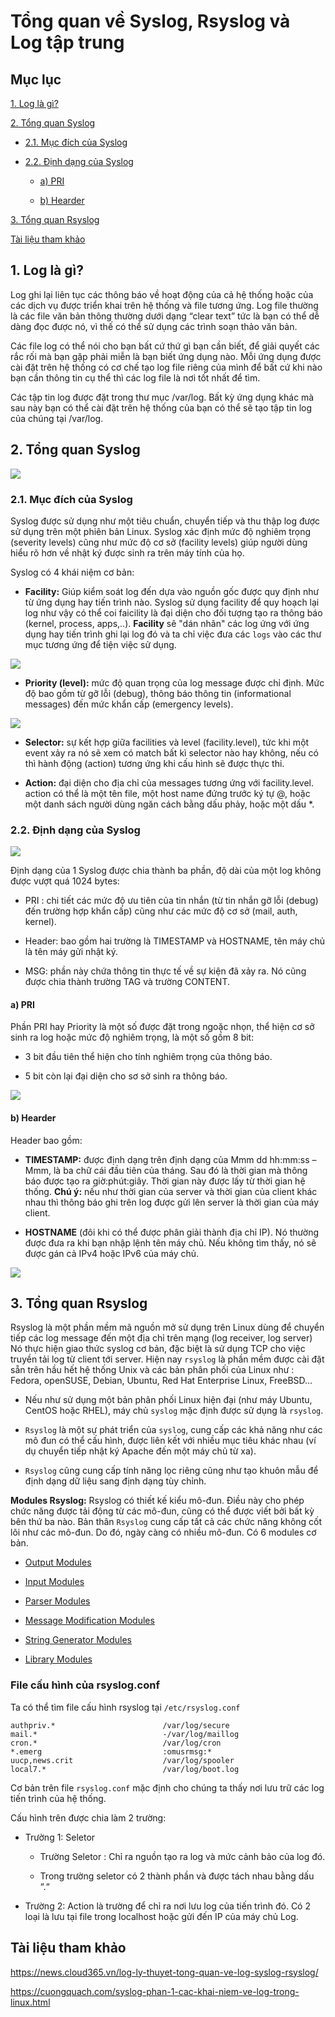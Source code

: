 # Tổng quan về Syslog, Rsyslog và Log tập trung

## Mục lục

[1. Log là gì?](https://github.com/quanganh1996111/Linux-Tutorial/blob/master/Linux-Onjob%20Trainning/System%20Log/Syslog%20%26%20Rsyslog.md#1-log-l%C3%A0-g%C3%AC)

[2. Tổng quan Syslog](https://github.com/quanganh1996111/Linux-Tutorial/blob/master/Linux-Onjob%20Trainning/System%20Log/Syslog%20%26%20Rsyslog.md#2-t%E1%BB%95ng-quan-syslog)

- [2.1. Mục đích của Syslog](https://github.com/quanganh1996111/Linux-Tutorial/blob/master/Linux-Onjob%20Trainning/System%20Log/Syslog%20%26%20Rsyslog.md#21-m%E1%BB%A5c-%C4%91%C3%ADch-c%E1%BB%A7a-syslog)

- [2.2. Định dạng của Syslog](https://github.com/quanganh1996111/Linux-Tutorial/blob/master/Linux-Onjob%20Trainning/System%20Log/Syslog%20%26%20Rsyslog.md#22-%C4%91%E1%BB%8Bnh-d%E1%BA%A1ng-c%E1%BB%A7a-syslog)

    -  [a) PRI](https://github.com/quanganh1996111/Linux-Tutorial/blob/master/Linux-Onjob%20Trainning/System%20Log/Syslog%20%26%20Rsyslog.md#a-pri)

    - [b) Hearder](https://github.com/quanganh1996111/Linux-Tutorial/blob/master/Linux-Onjob%20Trainning/System%20Log/Syslog%20%26%20Rsyslog.md#b-hearder)

[3. Tổng quan Rsyslog](https://github.com/quanganh1996111/Linux-Tutorial/blob/master/Linux-Onjob%20Trainning/System%20Log/Syslog%20%26%20Rsyslog.md#3-t%E1%BB%95ng-quan-rsyslog)

[Tài liệu tham khảo](https://github.com/quanganh1996111/Linux-Tutorial/blob/master/Linux-Onjob%20Trainning/System%20Log/Syslog%20%26%20Rsyslog.md#t%C3%A0i-li%E1%BB%87u-tham-kh%E1%BA%A3o)

## 1. Log là gì?

Log ghi lại liên tục các thông báo về hoạt động của cả hệ thống hoặc của các dịch vụ được triển khai trên hệ thống và file tương ứng. Log file thường là các file văn bản thông thường dưới dạng “clear text” tức là bạn có thể dễ dàng đọc được nó, vì thế có thể sử dụng các trình soạn thảo văn bản.

Các file log có thể nói cho bạn bất cứ thứ gì bạn cần biết, để giải quyết các rắc rối mà bạn gặp phải miễn là bạn biết ứng dụng nào. Mỗi ứng dụng được cài đặt trên hệ thống có cơ chế tạo log file riêng của mình để bất cứ khi nào bạn cần thông tin cụ thể thì các log file là nơi tốt nhất để tìm.

Các tập tin log được đặt trong thư mục /var/log. Bất kỳ ứng dụng khác mà sau này bạn có thể cài đặt trên hệ thống của bạn có thể sẽ tạo tập tin log của chúng tại /var/log.

## 2. Tổng quan Syslog

<img src="https://imgur.com/HGWS3w8.png">

### 2.1. Mục đích của Syslog

Syslog được sử dụng như một tiêu chuẩn, chuyển tiếp và thu thập log được sử dụng trên một phiên bản Linux. Syslog xác định mức độ nghiêm trọng (severity levels) cũng như mức độ cơ sở (facility levels) giúp người dùng hiểu rõ hơn về nhật ký được sinh ra trên máy tính của họ. 

Syslog có 4 khái niệm cơ bản:

- **Facility:** Giúp kiểm soát log đến dựa vào nguồn gốc được quy định như từ ứng dụng hay tiến trình nào. Syslog sử dụng facility để quy hoạch lại log như vậy có thể coi faicility là đại diện cho đối tượng tạo ra thông báo (kernel, process, apps,..). **Facility** sẽ "dán nhãn" các log ứng với ứng dụng hay tiến trình ghi lại log đó và ta chỉ việc đưa các `logs` vào các thư mục tương ứng để tiện việc sử dụng.

<img src="https://imgur.com/hVJOQ7Z.png">

- **Priority (level):** mức độ quan trọng của log message được chỉ định. Mức độ bao gồm từ gỡ lỗi (debug), thông báo thông tin (informational messages) đến mức khẩn cấp (emergency levels).

<img src="https://imgur.com/avxB3Xe.png">

- **Selector:** sự kết hợp giữa facilities và level (facility.level), tức khi một event xảy ra nó sẽ xem có match bất kì selector nào hay không, nếu có thì hành động (action) tương ứng khi cấu hình sẽ được thực thi.

- **Action:** đại diện cho địa chỉ của messages tương ứng với facility.level. action có thể là một tên file, một host name đứng trước ký tự @, hoặc một danh sách người dùng ngăn cách bằng dấu phảy, hoặc một dấu *.

### 2.2. Định dạng của Syslog

<img src="https://imgur.com/Evyp4ji.png">

Định dạng của 1 Syslog được chia thành ba phần, độ dài của một log không được vượt quá 1024 bytes:

- PRI : chi tiết các mức độ ưu tiên của tin nhắn (từ tin nhắn gỡ lỗi (debug) đến trường hợp khẩn cấp) cũng như các mức độ cơ sở (mail, auth, kernel).

- Header: bao gồm hai trường là TIMESTAMP và HOSTNAME, tên máy chủ là tên máy gửi nhật ký.

- MSG: phần này chứa thông tin thực tế về sự kiện đã xảy ra. Nó cũng được chia thành trường TAG và trường CONTENT.

#### a) PRI

Phần PRI hay Priority là một số được đặt trong ngoặc nhọn, thể hiện cơ sở sinh ra log hoặc mức độ nghiêm trọng, là một số gồm 8 bit:

- 3 bit đầu tiên thể hiện cho tính nghiêm trọng của thông báo.

- 5 bit còn lại đại diện cho sơ sở sinh ra thông báo.

<img src="https://imgur.com/hvfzAgS.png">

#### b) Hearder

Header bao gồm:

- **TIMESTAMP:** được định dạng trên định dạng của Mmm dd hh:mm:ss – Mmm, là ba chữ cái đầu tiên của tháng. Sau đó là thời gian mà thông báo được tạo ra giờ:phút:giây. Thời gian này được lấy từ thời gian hệ thống. **Chú ý:** nếu như thời gian của server và thời gian của client khác nhau thì thông báo ghi trên log được gửi lên server là thời gian của máy client.

- **HOSTNAME** (đôi khi có thể được phân giải thành địa chỉ IP). Nó thường được đưa ra khi bạn nhập lệnh tên máy chủ. Nếu không tìm thấy, nó sẽ được gán cả IPv4 hoặc IPv6 của máy chủ.

<img src="https://imgur.com/GP4FdQ9.png">

## 3. Tổng quan Rsyslog

Rsyslog là một phần mềm mã nguồn mở sử dụng trên Linux dùng để chuyển tiếp các log message đến một địa chỉ trên mạng (log receiver, log server) Nó thực hiện giao thức syslog cơ bản, đặc biệt là sử dụng TCP cho việc truyền tải log từ client tới server. Hiện nay `rsyslog` là phần mềm được cài đặt sẵn trên hầu hết hệ thống Unix và các bản phân phối của Linux như : Fedora, openSUSE, Debian, Ubuntu, Red Hat Enterprise Linux, FreeBSD…

- Nếu như sử dụng một bản phân phối Linux hiện đại (như máy Ubuntu, CentOS hoặc RHEL), máy chủ `syslog` mặc định được sử dụng là `rsyslog`.

- `Rsyslog` là một sự phát triển của `syslog`, cung cấp các khả năng như các mô đun có thể cấu hình, được liên kết với nhiều mục tiêu khác nhau (ví dụ chuyển tiếp nhật ký Apache đến một máy chủ từ xa).

- `Rsyslog` cũng cung cấp tính năng lọc riêng cũng như tạo khuôn mẫu để định dạng dữ liệu sang định dạng tùy chỉnh.

**Modules Rsyslog:** Rsyslog có thiết kế kiểu mô-đun. Điều này cho phép chức năng được tải động từ các mô-đun, cũng có thể được viết bởi bất kỳ bên thứ ba nào. Bản thân `Rsyslog` cung cấp tất cả các chức năng không cốt lõi như các mô-đun. Do đó, ngày càng có nhiều mô-đun. Có 6 modules cơ bản.

- [Output Modules](https://www.rsyslog.com/doc/v8-stable/configuration/modules/idx_output.html)

- [Input Modules](https://www.rsyslog.com/doc/v8-stable/configuration/modules/idx_input.html)

- [Parser Modules](https://www.rsyslog.com/doc/v8-stable/configuration/modules/idx_parser.html)

- [Message Modification Modules](https://www.rsyslog.com/doc/v8-stable/configuration/modules/idx_messagemod.html)

- [String Generator Modules](https://www.rsyslog.com/doc/v8-stable/configuration/modules/idx_stringgen.html)

- [Library Modules](https://www.rsyslog.com/doc/v8-stable/configuration/modules/idx_library.html)

### File cấu hình của rsyslog.conf

Ta có thể tìm file cấu hình rsyslog tại `/etc/rsyslog.conf`

```
authpriv.*                        /var/log/secure
mail.*                            -/var/log/maillog
cron.*                            /var/log/cron
*.emerg                           :omusrmsg:*
uucp,news.crit                    /var/log/spooler
local7.*                          /var/log/boot.log
```

Cơ bản trên file `rsyslog.conf` mặc định cho chúng ta thấy nơi lưu trữ các log tiến trình của hệ thống.

Cấu hình trên được chia làm 2 trường:

- Trường 1: Seletor

    - Trường Seletor : Chỉ ra nguồn tạo ra log và mức cảnh bảo của log đó.

    - Trong trường seletor có 2 thành phần và được tách nhau bằng dấu “.“

- Trường 2: Action là trường để chỉ ra nơi lưu log của tiến trình đó. Có 2 loại là lưu tại file trong localhost hoặc gửi đến IP của máy chủ Log.


## Tài liệu tham khảo

https://news.cloud365.vn/log-ly-thuyet-tong-quan-ve-log-syslog-rsyslog/

https://cuongquach.com/syslog-phan-1-cac-khai-niem-ve-log-trong-linux.html